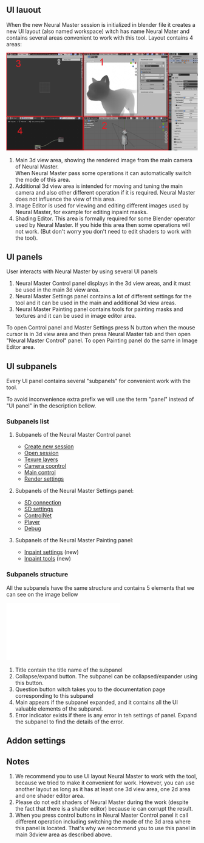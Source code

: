 
## UI lauout

When the new Neural Master session is initialized in blender file it creates a new UI layout (also named workspace) witch has name Neural Mater and contains several areas convenient to work with this tool.
Layout contains 4 areas:

![UI layout](img/ui_layout.png)

1. Main 3d view area, showing the rendered image from the main camera of Neural Master.  
   When Neural Master pass some operations it can automatically switch the mode of this area.
2. Additional 3d view area is intended for moving and tuning the main camera and also other different operation if it is required. Neural Master does not influence the view of this area. 
3. Image Editor is used for viewing and editing different images used by Neural Master, for example for editing inpaint masks.
4. Shading Editor. This area is formally required for some Blender operator used by Neural Master. If you hide this area then some operations will not work. 
   (But don't worry you don't need to edit shaders to work with the tool).  

## UI panels

User interacts with Neural Master by using several UI panels

1. Neural Master Control panel displays in the 3d view areas, and it must be used in the main 3d view area.  
2. Neural Master Settings panel contains a lot of different settings for the tool and it can be used in the main and additional 3d view areas.  
3. Neural Master Painting panel contains tools for painting masks and textures and it can be used in image editor area.  

To open Control panel and Master Settings press N button when the mouse cursor is in 3d view area and then press Neural Master tab and then open "Neural Master Control" panel.
To open Painting panel do the same in Image Editor area.

## UI subpanels

Every UI panel contains several "subpanels" for convenient work with the tool.

To avoid inconvenience extra prefix we will use the term "panel" instead of "UI panel" in the description bellow.

### Subpanels list

1. Subpanels of the Neural Master Control panel:

    - [Create new session](panels/create_session_panel.md)
    - [Open session](panels/open_session_panel.md)
    - [Texure layers](panels/layers_panel.md)
    - [Camera coontrol](panels/camera_panel.md)
    - [Main control](panels/main_control_panel.md)
    - [Render settings](panels/render_settings_panel.md)

2. Subpanels of the Neural Master Settings panel:

    - [SD connection](panels/sd_connection_panel.md)
    - [SD settings](panels/sd_settings_panel.md)
    - [ControlNet](panels/sd_controlnet_panel.md)
    - [Player](panels/player_panel.md)
    - [Debug](panels/debug_panel.md)

3.  Subpanels of the Neural Master Painting panel:

    - [Inpaint settings](panels/inpaint_settings_panel.md) (new)
    - [Inpaint tools](panels/inpaint_tools_panel.md) (new)

### Subpanels structure

All the subpanels have the same structure and contains 5 elements that we can see on the image bellow

![Render settings panel](img/render_settings_panel.img)

1. Title contain the title name of the subpanel
2. Collapse/expand button. The subpanel can be collapsed/expander using this button. 
3. Question button witch takes you to the documentation page corresponding to this subpanel
4. Main appears if the subpanel expanded, and it contains all the UI valuable elements of the subpanel.
5. Error indicator exists if there is any error in teh settings of panel. Expand the subpanel to find the details of the error.


## Addon settings 

## Notes

1. We recommend you to use UI layout Neural Master to work with the tool, because we tried to make it convenient for work. However, you can use another layout as long as it has at least one 3d view area, one 2d area and one shader editor area.
2. Please do not edit shaders of Neural Master during the work (despite the fact that there is a shader editor) because iе can corrupt the result.  
3. When you press control buttons in Neural Master Control panel it call different operation including switching the mode of the 3d area where this panel is located. That's why we recommend you to use this panel in main 3dview area as described above.    


